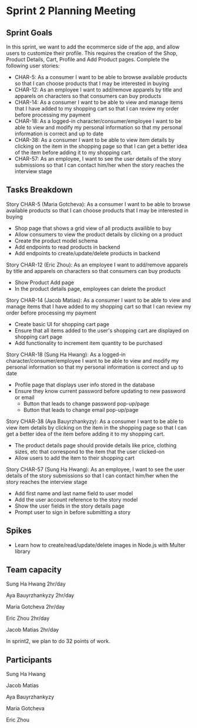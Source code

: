 # Sprint 2 Planning Meeting
## Sprint Goals
In this sprint, we want to add the ecommerce side of the app, and allow users to customize their profile. This requires the creation of the Shop, Product Details, Cart, Profile and Add Product pages.
Complete the following user stories:
- CHAR-5: As a consumer I want to be able to browse available products so that I can choose products that I may be interested in buying
- CHAR-12: As an employee I want to add/remove apparels by title and apparels on characters so that consumers can buy products
- CHAR-14: As a consumer I want to be able to view and manage items that I have added to my shopping cart so that I can review my order before processing my payment
- CHAR-18: As a logged-in character/consumer/employee I want to be able to view and modify my personal information so that my personal information is correct and up to date
- CHAR-38: As a consumer I want to be able to view item details by clicking on the item in the shopping page so that I can get a better idea of the item before adding it to my shopping cart.
- CHAR-57: As an employee, I want to see the user details of the story submissions so that I can contact him/her when the story reaches the interview stage

## Tasks Breakdown
Story CHAR-5 (Maria Gotcheva): As a consumer I want to be able to browse available products so that I can choose products that I may be interested in buying
- Shop page that shows a grid view of all products availible to buy
- Allow consumers to view the product details by clicking on a product
- Create the product model schema
- Add endpoints to read products in backend
- Add endpoints to create/update/delete products in backend

Story CHAR-12 (Eric Zhou): As an employee I want to add/remove apparels by title and apparels on characters so that consumers can buy products
- Show Product Add page
- In the product details page, employees can delete the product

Story CHAR-14 (Jacob Matias): As a consumer I want to be able to view and manage items that I have added to my shopping cart so that I can review my order before processing my payment
- Create basic UI for shopping cart page
- Ensure that all items added to the user's shopping cart are displayed on shopping cart page
- Add functionality to increment item quantity to be purchased

Story CHAR-18 (Sung Ha Hwang): As a logged-in character/consumer/employee I want to be able to view and modify my personal information so that my personal information is correct and up to date
- Profile page that displays user info stored in the database
- Ensure they know current password before updating to new password or email
    - Button that leads to change password pop-up/page
    - Button that leads to change email pop-up/page

Story CHAR-38 (Aya Bauyrzhankyzy): As a consumer I want to be able to view item details by clicking on the item in the shopping page so that I can get a better idea of the item before adding it to my shopping cart.
- The product details page should provide details like price, clothing sizes, etc that correspond to the item that
  the user clicked-on
- Allow users to add the item to their shopping cart

Story CHAR-57 (Sung Ha Hwang): As an employee, I want to see the user details of the story submissions so that I can contact him/her when the story reaches the interview stage
- Add first name and last name field to user model
- Add the user account reference to the story model
- Show the user fields in the story details page
- Prompt user to sign in before submitting a story

## Spikes
- Learn how to create/read/update/delete images in Node.js with Multer library

## Team capacity
Sung Ha Hwang 2hr/day

Aya Bauyrzhankyzy 2hr/day

Maria Gotcheva 2hr/day

Eric Zhou 2hr/day

Jacob Matias 2hr/day

In sprint2, we plan to do 32 points of work.

## Participants
Sung Ha Hwang

Jacob Matias

Aya Bauyrzhankyzy

Maria Gotcheva

Eric Zhou
